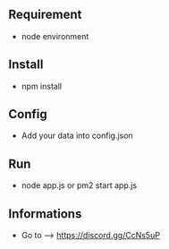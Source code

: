 ## Requirement
 - node environment

## Install
 - npm install

## Config
 - Add your data into config.json

## Run 
 - node app.js or pm2 start app.js

## Informations 
 - Go to --> https://discord.gg/CcNs5uP